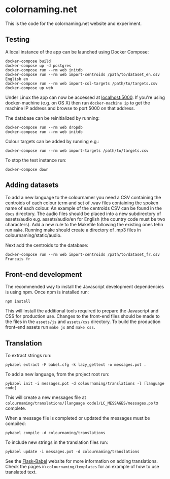 colornaming.net
===============

This is the code for the colornaming.net website and experiment.

Testing
-------

A local instance of the app can be launched using Docker Compose:

    docker-compose build
    docker-compose up -d postgres
    docker-compose run --rm web initdb
    docker-compose run --rm web import-centroids /path/to/dataset_en.csv English en
    docker-compose run --rm web import-col-targets /path/to/targets.csv
    docker-compose up web

Under Linux the app can now be accessed at
[localhost:5000](http://localhost:5000). If you\'re using docker-machine
(e.g. on OS X) then run `docker-machine ip` to get the machine IP
address and browse to port 5000 on that address.

The database can be reinitialized by running:

    docker-compose run --rm web dropdb
    docker-compose run --rm web initdb

Colour targets can be added by running e.g.:

    docker-compose run --rm web import-targets /path/to/targets.csv

To stop the test instance run:

    docker-compose down

Adding datasets
---------------

To add a new language to the colournamer you need a CSV containing the
centroids of each colour term and set of .wav files containing the
spoken name of each colour. An example of the centroids CSV can be found
in the `docs` directory. The audio files should be placed into a new
subdirectory of assets/audio e.g. assets/audio/en for English (the
country code must be two characters). Add a new rule to the Makefile
following the existing ones tehn run `make`. Running make should create
a directory of .mp3 files in colournaming/static/audio.

Next add the centroids to the database:

    docker-compose run --rm web import-centroids /path/to/dataset_fr.csv Francais fr

Front-end development
---------------------

The recommended way to install the Javascript development dependencies is using
npm. Once npm is installed run:

    npm install

This will install the additional tools required to prepare the Javascript and
CSS for production use. Changes to the front-end files should be made to the
files in the `assets/js` and `assets/css` directory. To build the production
front-end assets run `make js` and `make css`.

Translation
-----------

To extract strings run:

    pybabel extract -F babel.cfg -k lazy_gettext -o messages.pot .

To add a new language, from the project root run:

    pybabel init -i messages.pot -d colournaming/translations -l [language code]

This will create a new messages file at
`colournaming/translations/[language code]/LC_MESSAGES/messages.po` to
complete.

When a message file is completed or updated the messages must be
compiled:

    pybabel compile -d colournaming/translations

To include new strings in the translation files run:

    pybabel update -i messages.pot -d colournaming/translations

See the [Flask-Babel](https://pythonhosted.org/Flask-Babel/) website for
more information on adding translations. Check the pages in
`colournaming/templates` for an example of how to use
translated text.
